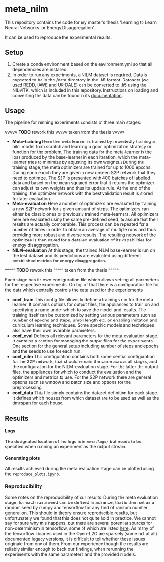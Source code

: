 # meta_nilm

This repository contains the code for my master's thesis 'Learning to Learn Neural Networks for Energy Disaggregation'.

It can be used to reproduce the experimental results.


## Setup

1. Create a conda environment based on the environment.yml so that all dependencies are installed.
2. In order to run any experiments, a NILM dataset is required. Data is expected to be in the /data directory in the .h5 format. Datasets (we used [REDD](http://redd.csail.mit.edu/), [iAWE](https://iawe.github.io/) and [UK-DALE](https://jack-kelly.com/data/)) can be converted to .h5 using the NILMTK, which is included in this repository. Instructions on loading and converting the data can be found in its [documentation](https://github.com/nilmtk/nilmtk/tree/master/docs/manual).


## Usage

The pipeline for running experiments consists of three main stages: 

vvvvv __TODO__ rework this  vvvvv  taken from the thesis vvvvv

* __Meta-training__ Here the meta learner is trained by repeatedly training a nilm model from scratch and learning a good optimization strategy or function for the problem. The training data for the meta-learner is the loss produced by the base-learner in each iteration, which the meta-learner tries to minimize by adjusting its own weights.\\
	During the training stage, the meta optimizers are trained for up to 1000 epochs. During each epoch they are given a new unseen S2P network that they need to optimize. The S2P is presented with 400 batches of labelled data and based on the mean squared error that it returns the optimizer can adjust its own weights and thus its update rule. At the end of the training, the optimizer network with the best validation result is stored for later evaluation.
* __Meta-evaluation__ Here a number of optimizers are evaluated by training a new S2P network for a given amount of steps. The optimizers can either be classic ones or previously trained meta-learners. All optimizers here are evaluated using the same pre-defined seed, to assure that their results are actually comparable. This process can be repeated for a number of times in order to obtain an average of multiple runs and thus providing more robust and diverse results. The resulting network of the optimizee is then saved for a detailed evaluation of its capabilities for energy disaggregation.
* __NILM-evaluation__ At this stage, the trained NILM base-learner is run on the test dataset and its predictions are evaluated using different established metrics for energy disaggregation.

^^^^^ __TODO__ rework this ^^^^^ taken from the thesis ^^^^^

Each stage has its own configuration file which allows setting all parameters for the respective experiments. On top of that there is a configuration file for the data which centrally controls the data used for the experiements.

* __conf_train__ This config file allows to define a trainings run for the meta learner. It contains options for output files, the appliances to train on and specifying a name under which to save the model and results. The training itself can be customized by setting various parameters such as number of epochs and steps, unroll length etc. or enabling imitation and curriculum learning techniques. Some specific models and techniques also have their own available parameters.
* __conf_eval__ Defines all relevant parameters for the meta-evaluation stage. It contains a section for managing the output files for the experiments. One section for the general setup including number of steps and epochs and the seeds to use for each run. 
* __conf_nilm__ This configuration contains both some central configuration for the S2P network, that should remain the same across all stages, and the configuration for the NILM-evaluation stage. For the latter the output files, the appliances for which to conduct the evaluation and the optimizers and metrics to use. For the S2P network there are general options such as window and batch size and options for the preprocessing.
* __conf_data__ This file simply contains the dataset definition for each stage. It defines which houses from which dataset are to be used as well as the timespan for each house.

## Results

#### Logs
The designated location of the logs is in `meta/logs/` but needs to be specified when running an experiment as the output stream.

#### Generating plots
All results achieved during the meta evaluation stage can be plotted using the `reproduce_plots.ipynb`.


### Reproducibility
Some notes on the reproducibility of our results: During the meta evaluation stage, for each run a seed can be defined in advance, that is then set as a random seed by numpy and tensorflow for any kind of random number generation. This should in theory ensure reproducible results, but unfortunately we found that this does not quite hold in practice. We cannot say for sure why this happens, but there are several potential sources for non-determinism in tensorflow, some of which are listed [here](https://github.com/NVIDIA/framework-determinism/blob/master/doc/tensorflow.md). As many of the tensorflow libraries used in the Open-L2O are sparsely (some not at all) documented legacy versions, it is difficult to tell whether these issues originate from one of them. From our experience though the results are reliably similar enough to back our findings, when rerunning the experiments with the same parameters and the provided models.



